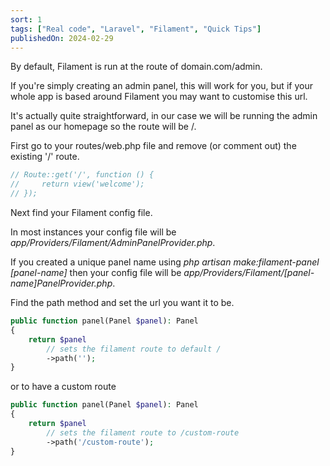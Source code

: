 ```yaml
---
sort: 1
tags: ["Real code", "Laravel", "Filament", "Quick Tips"]
publishedOn: 2024-02-29
---
```


By default, Filament is run at the route of domain.com/admin.

If you're simply creating an admin panel, this will work for you, but if your whole app is based around Filament you may want to customise this url. 

It's actually quite straightforward, in our case we will be running the admin panel as our homepage so the route will be /.

First go to your routes/web.php file and remove (or comment out) the existing '/' route. 

```php
// Route::get('/', function () {
//     return view('welcome');
// });
```

Next find your Filament config file.

In most instances your config file will be *app/Providers/Filament/AdminPanelProvider.php*.

If you created a unique panel name using *php artisan make:filament-panel [panel-name]* then your config file will be *app/Providers/Filament/[panel-name]PanelProvider.php*.

Find the path method and set the url you want it to be. 

```php
public function panel(Panel $panel): Panel
{
    return $panel
        // sets the filament route to default /
        ->path('');
}
```

or to have a custom route

```php
public function panel(Panel $panel): Panel
{
    return $panel
        // sets the filament route to /custom-route
        ->path('/custom-route');
}
```